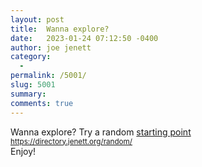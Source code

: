 ```yaml
---
layout: post
title:  Wanna explore?
date:   2023-01-24 07:12:50 -0400
author: joe jenett
category:
  -  
permalink: /5001/
slug: 5001
summary:
comments: true
---
```

Wanna explore? Try a random <a href="https://directory.jenett.org/random/">starting point</a><br><small>https://directory.jenett.org/random/</small><br>Enjoy!


<a href="https://brid.gy/publish/mastodon"></a>